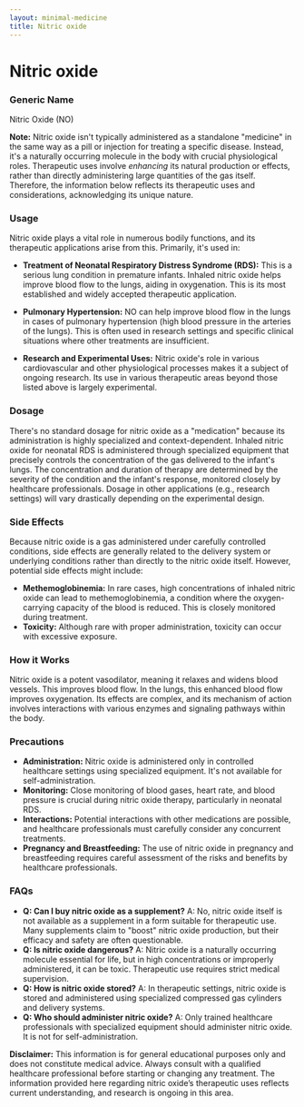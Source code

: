 ```yaml
---
layout: minimal-medicine
title: Nitric oxide
---
```


# Nitric oxide
### Generic Name
Nitric Oxide (NO)

**Note:**  Nitric oxide isn't typically administered as a standalone "medicine" in the same way as a pill or injection for treating a specific disease. Instead, it's a naturally occurring molecule in the body with crucial physiological roles.  Therapeutic uses involve *enhancing* its natural production or effects, rather than directly administering large quantities of the gas itself.  Therefore, the information below reflects its therapeutic uses and considerations, acknowledging its unique nature.

### Usage
Nitric oxide plays a vital role in numerous bodily functions, and its therapeutic applications arise from this.  Primarily, it's used in:

* **Treatment of Neonatal Respiratory Distress Syndrome (RDS):** This is a serious lung condition in premature infants.  Inhaled nitric oxide helps improve blood flow to the lungs, aiding in oxygenation.  This is its most established and widely accepted therapeutic application.

* **Pulmonary Hypertension:**  NO can help improve blood flow in the lungs in cases of pulmonary hypertension (high blood pressure in the arteries of the lungs).  This is often used in research settings and specific clinical situations where other treatments are insufficient.

* **Research and Experimental Uses:** Nitric oxide's role in various cardiovascular and other physiological processes makes it a subject of ongoing research.  Its use in various therapeutic areas beyond those listed above is largely experimental.

### Dosage
There's no standard dosage for nitric oxide as a "medication" because its administration is highly specialized and context-dependent. Inhaled nitric oxide for neonatal RDS is administered through specialized equipment that precisely controls the concentration of the gas delivered to the infant's lungs. The concentration and duration of therapy are determined by the severity of the condition and the infant's response, monitored closely by healthcare professionals.  Dosage in other applications (e.g., research settings) will vary drastically depending on the experimental design.

### Side Effects
Because nitric oxide is a gas administered under carefully controlled conditions, side effects are generally related to the delivery system or underlying conditions rather than directly to the nitric oxide itself.  However, potential side effects might include:

* **Methemoglobinemia:** In rare cases, high concentrations of inhaled nitric oxide can lead to methemoglobinemia, a condition where the oxygen-carrying capacity of the blood is reduced.  This is closely monitored during treatment.
* **Toxicity:** Although rare with proper administration, toxicity can occur with excessive exposure.


### How it Works
Nitric oxide is a potent vasodilator, meaning it relaxes and widens blood vessels.  This improves blood flow.  In the lungs, this enhanced blood flow improves oxygenation.  Its effects are complex, and its mechanism of action involves interactions with various enzymes and signaling pathways within the body.

### Precautions
* **Administration:**  Nitric oxide is administered only in controlled healthcare settings using specialized equipment.  It's not available for self-administration.
* **Monitoring:** Close monitoring of blood gases, heart rate, and blood pressure is crucial during nitric oxide therapy, particularly in neonatal RDS.
* **Interactions:** Potential interactions with other medications are possible, and healthcare professionals must carefully consider any concurrent treatments.
* **Pregnancy and Breastfeeding:** The use of nitric oxide in pregnancy and breastfeeding requires careful assessment of the risks and benefits by healthcare professionals.


### FAQs

* **Q: Can I buy nitric oxide as a supplement?** A:  No, nitric oxide itself is not available as a supplement in a form suitable for therapeutic use.  Many supplements claim to "boost" nitric oxide production, but their efficacy and safety are often questionable.
* **Q: Is nitric oxide dangerous?** A: Nitric oxide is a naturally occurring molecule essential for life, but in high concentrations or improperly administered, it can be toxic.  Therapeutic use requires strict medical supervision.
* **Q: How is nitric oxide stored?** A: In therapeutic settings, nitric oxide is stored and administered using specialized compressed gas cylinders and delivery systems.
* **Q: Who should administer nitric oxide?** A: Only trained healthcare professionals with specialized equipment should administer nitric oxide.  It is not for self-administration.

**Disclaimer:** This information is for general educational purposes only and does not constitute medical advice.  Always consult with a qualified healthcare professional before starting or changing any treatment.  The information provided here regarding nitric oxide’s therapeutic uses reflects current understanding, and research is ongoing in this area.
